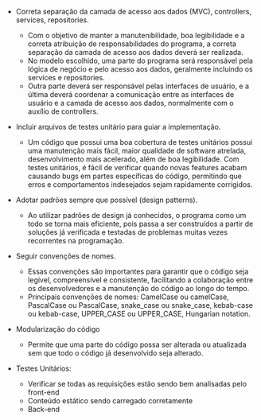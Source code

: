 - Correta separação da camada de acesso aos dados (MVC), controllers, services, repositories.
  - Com o objetivo de manter a manutenibilidade, boa legibilidade e a correta atribuição de responsabilidades do programa, a correta separação da camada de acesso aos dados deverá ser realizada.
  - No modelo escolhido, uma parte do programa será responsável pela lógica de negócio e pelo acesso aos dados, geralmente incluindo os services e repositories.
  - Outra parte deverá ser responsável pelas interfaces de usuário, e a última deverá coordenar a comunicação entre as interfaces de usuário e a camada de acesso aos dados, normalmente com o auxílio de controllers.
  
- Incluir arquivos de testes unitário para guiar a implementação.
  - Um código que possui  uma boa cobertura de testes unitários possui uma manutenção mais fácil, maior qualidade de software atrelada, desenvolvimento mais acelerado, além de boa legibilidade. Com testes unitários, é fácil de verificar quando novas features acabam causando bugs em partes específicas do código, permitindo que erros e comportamentos indesejados sejam rapidamente corrigidos.

- Adotar padrões sempre que possível (design patterns).
  - Ao utilizar padrões de design já conhecidos, o programa como um todo se torna mais eficiente, pois passa a ser construídos a partir de soluções já verificada e testadas de problemas muitas vezes recorrentes na programação.

- Seguir convenções de nomes.
  - Essas convenções são importantes para garantir que o código seja legível, compreensível e consistente, facilitando a colaboração entre os desenvolvedores e a manutenção do código ao longo do tempo.
  - Principais convenções de nomes: CamelCase ou camelCase, PascalCase ou PascalCase, snake_case ou snake_case, kebab-case ou kebab-case, UPPER_CASE ou UPPER_CASE, Hungarian notation.

- Modularização do código
  - Permite que uma parte do código possa ser alterada ou atualizada sem que todo o código já desenvolvido seja alterado.

- Testes Unitários:
  - Verificar se todas as requisições estão sendo bem analisadas pelo front-end
  - Conteúdo estático sendo carregado corretamente
  - Back-end
